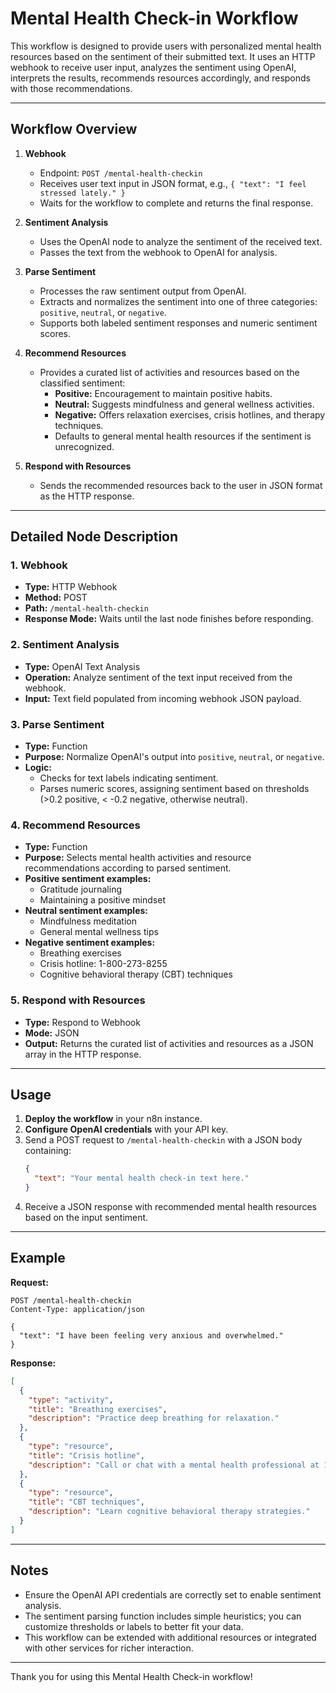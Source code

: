 # Mental Health Check-in Workflow

This workflow is designed to provide users with personalized mental health resources based on the sentiment of their submitted text. It uses an HTTP webhook to receive user input, analyzes the sentiment using OpenAI, interprets the results, recommends resources accordingly, and responds with those recommendations.

---

## Workflow Overview

1. **Webhook**  
   - Endpoint: `POST /mental-health-checkin`  
   - Receives user text input in JSON format, e.g., `{ "text": "I feel stressed lately." }`  
   - Waits for the workflow to complete and returns the final response.

2. **Sentiment Analysis**  
   - Uses the OpenAI node to analyze the sentiment of the received text.  
   - Passes the text from the webhook to OpenAI for analysis.

3. **Parse Sentiment**  
   - Processes the raw sentiment output from OpenAI.  
   - Extracts and normalizes the sentiment into one of three categories: `positive`, `neutral`, or `negative`.  
   - Supports both labeled sentiment responses and numeric sentiment scores.

4. **Recommend Resources**  
   - Provides a curated list of activities and resources based on the classified sentiment:  
     - **Positive:** Encouragement to maintain positive habits.  
     - **Neutral:** Suggests mindfulness and general wellness activities.  
     - **Negative:** Offers relaxation exercises, crisis hotlines, and therapy techniques.  
     - Defaults to general mental health resources if the sentiment is unrecognized.

5. **Respond with Resources**  
   - Sends the recommended resources back to the user in JSON format as the HTTP response.

---

## Detailed Node Description

### 1. Webhook  
- **Type:** HTTP Webhook  
- **Method:** POST  
- **Path:** `/mental-health-checkin`  
- **Response Mode:** Waits until the last node finishes before responding.

### 2. Sentiment Analysis  
- **Type:** OpenAI Text Analysis  
- **Operation:** Analyze sentiment of the text input received from the webhook.  
- **Input:** Text field populated from incoming webhook JSON payload.

### 3. Parse Sentiment  
- **Type:** Function  
- **Purpose:** Normalize OpenAI's output into `positive`, `neutral`, or `negative`.  
- **Logic:**  
  - Checks for text labels indicating sentiment.  
  - Parses numeric scores, assigning sentiment based on thresholds (>0.2 positive, < -0.2 negative, otherwise neutral).

### 4. Recommend Resources  
- **Type:** Function  
- **Purpose:** Selects mental health activities and resource recommendations according to parsed sentiment.  
- **Positive sentiment examples:**  
  - Gratitude journaling  
  - Maintaining a positive mindset  
- **Neutral sentiment examples:**  
  - Mindfulness meditation  
  - General mental wellness tips  
- **Negative sentiment examples:**  
  - Breathing exercises  
  - Crisis hotline: 1-800-273-8255  
  - Cognitive behavioral therapy (CBT) techniques  

### 5. Respond with Resources  
- **Type:** Respond to Webhook  
- **Mode:** JSON  
- **Output:** Returns the curated list of activities and resources as a JSON array in the HTTP response.

---

## Usage

1. **Deploy the workflow** in your n8n instance.  
2. **Configure OpenAI credentials** with your API key.  
3. Send a POST request to `/mental-health-checkin` with a JSON body containing:  
   ```json
   {
     "text": "Your mental health check-in text here."
   }
   ```  
4. Receive a JSON response with recommended mental health resources based on the input sentiment.

---

## Example

**Request:**

```http
POST /mental-health-checkin
Content-Type: application/json

{
  "text": "I have been feeling very anxious and overwhelmed."
}
```

**Response:**

```json
[
  {
    "type": "activity",
    "title": "Breathing exercises",
    "description": "Practice deep breathing for relaxation."
  },
  {
    "type": "resource",
    "title": "Crisis hotline",
    "description": "Call or chat with a mental health professional at 1-800-273-8255."
  },
  {
    "type": "resource",
    "title": "CBT techniques",
    "description": "Learn cognitive behavioral therapy strategies."
  }
]
```

---

## Notes

- Ensure the OpenAI API credentials are correctly set to enable sentiment analysis.  
- The sentiment parsing function includes simple heuristics; you can customize thresholds or labels to better fit your data.  
- This workflow can be extended with additional resources or integrated with other services for richer interaction.

---

Thank you for using this Mental Health Check-in workflow!